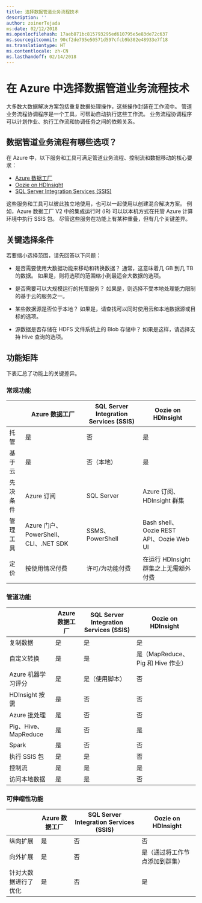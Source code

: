 ```yaml
---
title: 选择数据管道业务流程技术
description: ''
author: zoinerTejada
ms:date: 02/12/2018
ms.openlocfilehash: 17aeb871bc815793295ed610795e5e83de72c637
ms.sourcegitcommit: 90cf2de795e50571d597cfcb9b302e48933e7f18
ms.translationtype: HT
ms.contentlocale: zh-CN
ms.lasthandoff: 02/14/2018
---
```

# <a name="choosing-a-data-pipeline-orchestration-technology-in-azure"></a>在 Azure 中选择数据管道业务流程技术

大多数大数据解决方案包括重复数据处理操作，这些操作封装在工作流中。 管道业务流程协调程序是一个工具，可帮助自动执行这些工作流。 业务流程协调程序可以计划作业、执行工作流和协调任务之间的依赖关系。

## <a name="what-are-your-options-for-data-pipeline-orchestration"></a>数据管道业务流程有哪些选项？

在 Azure 中，以下服务和工具可满足管道业务流程、控制流和数据移动的核心要求：

- [Azure 数据工厂](/azure/data-factory/)
- [Oozie on HDInsight](/azure/hdinsight/hdinsight-use-oozie-linux-mac)
- [SQL Server Integration Services (SSIS)](/sql/integration-services/sql-server-integration-services)

这些服务和工具可以彼此独立地使用，也可以一起使用以创建混合解决方案。 例如，Azure 数据工厂 V2 中的集成运行时 (IR) 可以以本机方式在托管 Azure 计算环境中执行 SSIS 包。 尽管这些服务在功能上有某种重叠，但有几个关键差异。

## <a name="key-selection-criteria"></a>关键选择条件

若要缩小选择范围，请先回答以下问题：

- 是否需要使用大数据功能来移动和转换数据？ 通常，这意味着几 GB 到几 TB 的数据。 如果是，则将选项的范围缩小到最适合大数据的选项。

- 是否需要可以大规模运行的托管服务？ 如果是，则选择不受本地处理能力限制的基于云的服务之一。

- 某些数据源是否位于本地？ 如果是，请查找可以同时使用云和本地数据源或目标的选项。

- 源数据是否存储在 HDFS 文件系统上的 Blob 存储中？ 如果是这样，请选择支持 Hive 查询的选项。

## <a name="capability-matrix"></a>功能矩阵

下表汇总了功能上的关键差异。

### <a name="general-capabilities"></a>常规功能

| | Azure 数据工厂 | SQL Server Integration Services (SSIS) | Oozie on HDInsight
| --- | --- | --- | --- |
| 托管 | 是 | 否 | 是 |
| 基于云 | 是 | 否（本地） | 是 |
| 先决条件 | Azure 订阅 | SQL Server  | Azure 订阅、HDInsight 群集 |
| 管理工具 | Azure 门户、PowerShell、CLI、.NET SDK | SSMS、PowerShell | Bash shell、Oozie REST API、Oozie Web UI |
| 定价 | 按使用情况付费 | 许可/为功能付费 | 在运行 HDInsight 群集之上无需额外付费 |

### <a name="pipeline-capabilities"></a>管道功能

| | Azure 数据工厂 | SQL Server Integration Services (SSIS) | Oozie on HDInsight
| --- | --- | --- | --- |
| 复制数据 | 是 | 是 | 是 |
| 自定义转换 | 是 | 是 | 是（MapReduce、Pig 和 Hive 作业） |
| Azure 机器学习评分 | 是 | 是（使用脚本） | 否 |
| HDInsight 按需 | 是 | 否 | 否 |
| Azure 批处理 | 是 | 否 | 否 |
| Pig、Hive、MapReduce | 是 | 否 | 是 |
| Spark | 是 | 否 | 否 |
| 执行 SSIS 包 | 是 | 是 | 否 |
| 控制流 | 是 | 是 | 是 |
| 访问本地数据 | 是 | 是 | 否 |

### <a name="scalability-capabilities"></a>可伸缩性功能

| | Azure 数据工厂 | SQL Server Integration Services (SSIS) | Oozie on HDInsight
| --- | --- | --- | --- |
| 纵向扩展 | 是 | 否 | 否 |
| 向外扩展 | 是 | 否 | 是（通过将工作节点添加到群集） |
| 针对大数据进行了优化 | 是 | 否 | 是 |


